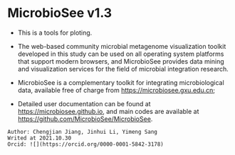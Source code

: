 # MicrobioSee v1.3
- This is a tools for ploting.



- The web-based community microbial metagenome visualization toolkit developed in this study can be used on all operating system platforms that support modern browsers, and MicrobioSee provides data mining and visualization services for the field of microbial integration research.

- MicrobioSee is a complementary toolkit for integrating microbiological data, available free of charge from https://microbiosee.gxu.edu.cn; 
- Detailed user documentation can be found at https://microbiosee.github.io, and main codes are available at https://github.com/MicrobioSee/MicrobioSee.


```
Author: Chengjian Jiang, Jinhui Li, Yimeng Sang
Writed at 2021.10.30
Orcid: ![](https://orcid.org/0000-0001-5842-3178)
```
